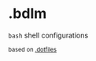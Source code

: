 # .bdlm

`bash` shell configurations

<sub>based on <a href="https://github.com/mkenney/.dotfiles" target="_blank">.dotfiles</a></sub>

